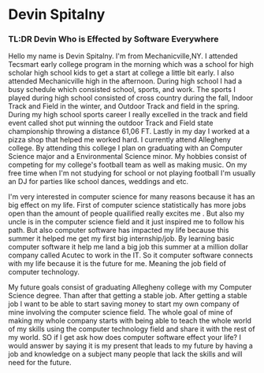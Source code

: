 # Devin Spitalny
### TL:DR Devin Who is Effected by Software Everywhere

Hello my name is Devin Spitalny. I'm from Mechanicville,NY. I attended Tecsmart early college program in the morning which was a school for high scholar high school kids to get a start at college a little bit early. I also attended Mechanicville high in the afternoon. During high school I had a busy schedule which consisted school, sports, and work. The sports I played during high school consisted of cross country during the fall, Indoor Track and Field in the winter, and Outdoor Track and field in the spring. During my high school sports career I really excelled in the track and field event called shot put winning the outdoor Track and Field state championship throwing a distance 61,06 FT. Lastly in my day I worked at a pizza shop that helped me worked hard. I currently attend Allegheny college. By attending this college I plan on graduating with an Computer Science major and a Environmental Science minor. My hobbies consist of competing for my college's football team as well as making music. On my free time when I'm not studying for school or not playing football I'm usually an DJ for parties like school dances, weddings and etc.

I'm very interested in computer science for many reasons because it has an big effect on my life. First of computer science statistically has more jobs open than the amount of people quailified really excites me . But also my uncle is in the computer science field and it just inspired me to follow his path. But also computer software has impacted my life because this summer it helped me get my first big internship/job. By learning basic computer software it help me land a big job this summer at a million dollar company called Acutec to work in the IT. So it computer software connects with my life because it is the future for me. Meaning the job field of computer technology.

My future goals consist of graduating Allegheny college with my Computer Science degree. Than after that getting a stable job. After getting a stable job I want to be able to start saving money to start my own company of mine involving the computer science field. The whole goal of mine of making my whole company starts with being able to teach the whole world of my skills using the computer technology field and share it with the rest of my world. SO if I get ask how does computer software effect your life? I would answer by saying it is my present that leads to my future by having a job and knowledge on a subject many people that lack the skills and will need for the future.
